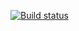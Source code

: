 [![Build status](https://ci.appveyor.com/api/projects/status/l00kmy2cclx0eiiv?svg=true)](https://ci.appveyor.com/project/YanaZaharova/hw18)
